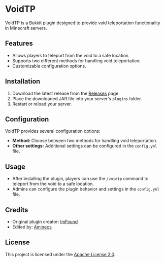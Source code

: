 # VoidTP

VoidTP is a Bukkit plugin designed to provide void teleportation functionality in Minecraft servers.

## Features

- Allows players to teleport from the void to a safe location.
- Supports two different methods for handling void teleportation.
- Customizable configuration options.

## Installation

1. Download the latest release from the [Releases](https://github.com/aminegames125/VoidTP/releases) page.
2. Place the downloaded JAR file into your server's `plugins` folder.
3. Restart or reload your server.

## Configuration

VoidTP provides several configuration options:

- **Method:** Choose between two methods for handling void teleportation.
- **Other settings:** Additional settings can be configured in the `config.yml` file.

## Usage

- After installing the plugin, players can use the `/voidtp` command to teleport from the void to a safe location.
- Admins can configure the plugin behavior and settings in the `config.yml` file.

## Credits

- Original plugin creator: [ImFound](https://github.com/ImFound)
- Edited by: [Amineos](https://github.com/Amineos)

## License

This project is licensed under the [Apache License 2.0](LICENSE).
